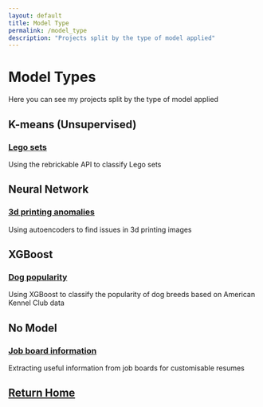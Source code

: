 ```yaml
---
layout: default
title: Model Type
permalink: /model_type
description: "Projects split by the type of model applied"
---
```

# Model Types
Here you can see my projects split by the type of model applied

## K-means (Unsupervised)
### [Lego sets](https://sammatt87.github.io/lego_sets_classification)
Using the rebrickable API to classify Lego sets

## Neural Network
### [3d printing anomalies](https://sammatt87.github.io/3d_printing_anomalies)
Using autoencoders to find issues in 3d printing images

## XGBoost
### [Dog popularity](https://sammatt87.github.io/Dog_popularity)
Using XGBoost to classify the popularity of dog breeds based on American Kennel Club data

## No Model
### [Job board information](https://sammatt87.github.io/job_board_info)
Extracting useful information from job boards for customisable resumes

## [Return Home](https://sammatt87.github.io/)
